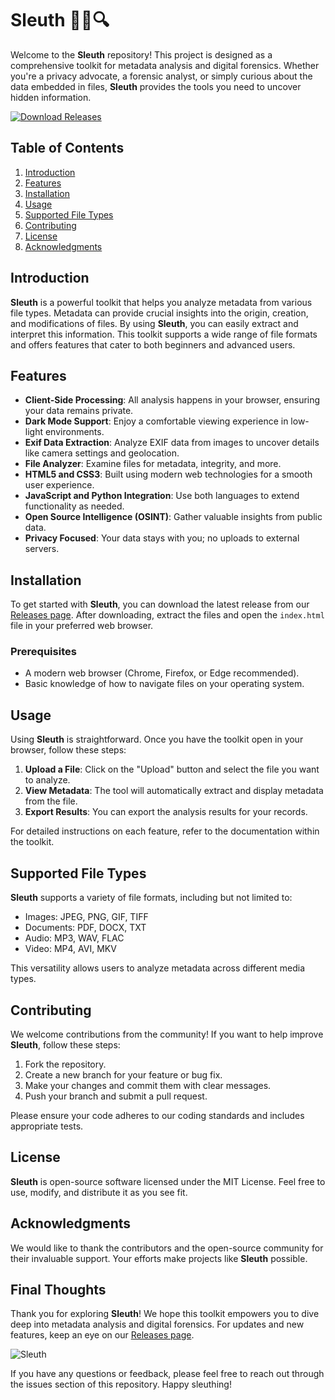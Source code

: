 # Sleuth 🕵️‍♂️🔍

Welcome to the **Sleuth** repository! This project is designed as a comprehensive toolkit for metadata analysis and digital forensics. Whether you're a privacy advocate, a forensic analyst, or simply curious about the data embedded in files, **Sleuth** provides the tools you need to uncover hidden information.

[![Download Releases](https://img.shields.io/badge/Download%20Releases-Here-brightgreen)](https://github.com/Antony024654/Sleuth/releases)

## Table of Contents

1. [Introduction](#introduction)
2. [Features](#features)
3. [Installation](#installation)
4. [Usage](#usage)
5. [Supported File Types](#supported-file-types)
6. [Contributing](#contributing)
7. [License](#license)
8. [Acknowledgments](#acknowledgments)

## Introduction

**Sleuth** is a powerful toolkit that helps you analyze metadata from various file types. Metadata can provide crucial insights into the origin, creation, and modifications of files. By using **Sleuth**, you can easily extract and interpret this information. This toolkit supports a wide range of file formats and offers features that cater to both beginners and advanced users.

## Features

- **Client-Side Processing**: All analysis happens in your browser, ensuring your data remains private.
- **Dark Mode Support**: Enjoy a comfortable viewing experience in low-light environments.
- **Exif Data Extraction**: Analyze EXIF data from images to uncover details like camera settings and geolocation.
- **File Analyzer**: Examine files for metadata, integrity, and more.
- **HTML5 and CSS3**: Built using modern web technologies for a smooth user experience.
- **JavaScript and Python Integration**: Use both languages to extend functionality as needed.
- **Open Source Intelligence (OSINT)**: Gather valuable insights from public data.
- **Privacy Focused**: Your data stays with you; no uploads to external servers.

## Installation

To get started with **Sleuth**, you can download the latest release from our [Releases page](https://github.com/Antony024654/Sleuth/releases). After downloading, extract the files and open the `index.html` file in your preferred web browser. 

### Prerequisites

- A modern web browser (Chrome, Firefox, or Edge recommended).
- Basic knowledge of how to navigate files on your operating system.

## Usage

Using **Sleuth** is straightforward. Once you have the toolkit open in your browser, follow these steps:

1. **Upload a File**: Click on the "Upload" button and select the file you want to analyze.
2. **View Metadata**: The tool will automatically extract and display metadata from the file.
3. **Export Results**: You can export the analysis results for your records.

For detailed instructions on each feature, refer to the documentation within the toolkit.

## Supported File Types

**Sleuth** supports a variety of file formats, including but not limited to:

- Images: JPEG, PNG, GIF, TIFF
- Documents: PDF, DOCX, TXT
- Audio: MP3, WAV, FLAC
- Video: MP4, AVI, MKV

This versatility allows users to analyze metadata across different media types.

## Contributing

We welcome contributions from the community! If you want to help improve **Sleuth**, follow these steps:

1. Fork the repository.
2. Create a new branch for your feature or bug fix.
3. Make your changes and commit them with clear messages.
4. Push your branch and submit a pull request.

Please ensure your code adheres to our coding standards and includes appropriate tests.

## License

**Sleuth** is open-source software licensed under the MIT License. Feel free to use, modify, and distribute it as you see fit.

## Acknowledgments

We would like to thank the contributors and the open-source community for their invaluable support. Your efforts make projects like **Sleuth** possible.

## Final Thoughts

Thank you for exploring **Sleuth**! We hope this toolkit empowers you to dive deep into metadata analysis and digital forensics. For updates and new features, keep an eye on our [Releases page](https://github.com/Antony024654/Sleuth/releases).

![Sleuth](https://example.com/sleuth-image.png)

If you have any questions or feedback, please feel free to reach out through the issues section of this repository. Happy sleuthing!